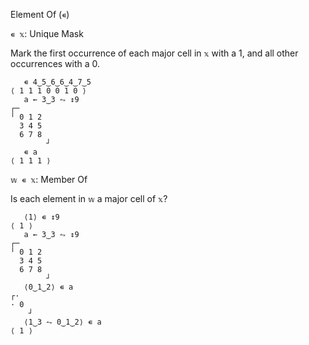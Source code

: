Element Of (`∊`)

`∊ 𝕩`: Unique Mask

Mark the first occurrence of each major cell in `𝕩` with a 1, and all other occurrences with a 0.
```
   ∊ 4‿5‿6‿6‿4‿7‿5
⟨ 1 1 1 0 0 1 0 ⟩
   a ← 3‿3 ⥊ ↕9
┌─       
╵ 0 1 2  
  3 4 5  
  6 7 8  
        ┘
   ∊ a
⟨ 1 1 1 ⟩
```

`𝕨 ∊ 𝕩`: Member Of

Is each element in `𝕨` a major cell of `𝕩`?
```
   ⟨1⟩ ∊ ↕9
⟨ 1 ⟩
   a ← 3‿3 ⥊ ↕9
┌─       
╵ 0 1 2  
  3 4 5  
  6 7 8  
        ┘
   ⟨0‿1‿2⟩ ∊ a
┌·   
· 0  
    ┘
   ⟨1‿3 ⥊ 0‿1‿2⟩ ∊ a
⟨ 1 ⟩
```